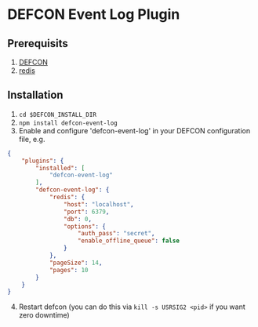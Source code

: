 # DEFCON Event Log Plugin

## Prerequisits
1. [DEFCON](http://github.com/acuminous/defcon)
1. [redis](http://redis.io)

## Installation
1. ```cd $DEFCON_INSTALL_DIR```
2. ```npm install defcon-event-log```
3. Enable and configure 'defcon-event-log' in your DEFCON configuration file, e.g.
```json
{
    "plugins": {
        "installed": [
            "defcon-event-log"
        ],
        "defcon-event-log": {
            "redis": {
                "host": "localhost",
                "port": 6379,
                "db": 0,
                "options": {
                    "auth_pass": "secret",                
                    "enable_offline_queue": false
                }
            },
            "pageSize": 14,
            "pages": 10
        }        
    }
}
```
4. Restart defcon (you can do this via ```kill -s USRSIG2 <pid>``` if you want zero downtime)
